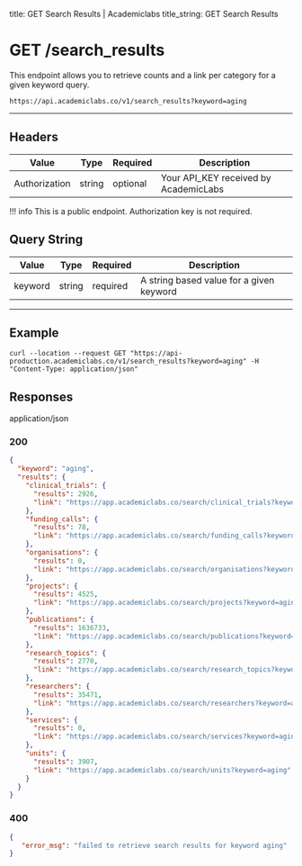 title: GET Search Results | Academiclabs
title_string: <span class="t-get">GET</span> Search Results

# <span class="t-get">GET</span>  /search_results

This endpoint allows you to retrieve counts and a link per category for a given keyword query.

```
https://api.academiclabs.co/v1/search_results?keyword=aging
```

---

## Headers

|  Value   |      Type      |  Required | Description |
| -------- |:--------------:|-----------|-----------|
| Authorization  | string | optional | Your API_KEY received by AcademicLabs|

!!! info 
    This is a public endpoint. Authorization key is not required.

## Query String

|  Value   |      Type      |  Required | Description |
| -------- |:--------------:|-----------|-----------|
| keyword  | string | required | A string based value for a given keyword|

---

## Example

```curl
curl --location --request GET "https://api-production.academiclabs.co/v1/search_results?keyword=aging" -H "Content-Type: application/json"
```

## Responses

<span class="response-type" >application/json</span>

### <span class="circle-green"></span>200

```json
{
  "keyword": "aging",
  "results": {
    "clinical_trials": {
      "results": 2926,
      "link": "https://app.academiclabs.co/search/clinical_trials?keyword=aging"
    },
    "funding_calls": {
      "results": 78,
      "link": "https://app.academiclabs.co/search/funding_calls?keyword=aging"
    },
    "organisations": {
      "results": 0,
      "link": "https://app.academiclabs.co/search/organisations?keyword=aging"
    },
    "projects": {
      "results": 4525,
      "link": "https://app.academiclabs.co/search/projects?keyword=aging"
    },
    "publications": {
      "results": 1636733,
      "link": "https://app.academiclabs.co/search/publications?keyword=aging"
    },
    "research_topics": {
      "results": 2770,
      "link": "https://app.academiclabs.co/search/research_topics?keyword=aging"
    },
    "researchers": {
      "results": 35471,
      "link": "https://app.academiclabs.co/search/researchers?keyword=aging"
    },
    "services": {
      "results": 0,
      "link": "https://app.academiclabs.co/search/services?keyword=aging"
    },
    "units": {
      "results": 3907,
      "link": "https://app.academiclabs.co/search/units?keyword=aging"
    }
  }
}
```

### <span class="circle-red"></span>400

```json
{
   "error_msg": "failed to retrieve search results for keyword aging" 
}
```